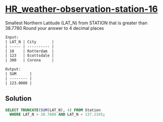 # [HR_weather-observation-station-16](https://www.hackerrank.com/challenges/weather-observation-station-16)

Smallest Northern Latitude (LAT_N) from STATION that is greater than 38.7780
Round your answer to 4 decimal places

```txt
Input:
| LAT_N | City       |
| ----- | ---------- |
| 10    | Rotterdam  |
| 123   | Ecottsdale |
| 300   | Corona     |

Output:
| SUM      |
| -------- |
| 123.0000 |
```

## Solution

```sql
SELECT TRUNCATE(SUM(LAT_N), 4) FROM Station
  WHERE LAT_N > 38.7880 AND LAT_N < 137.2345;
```
